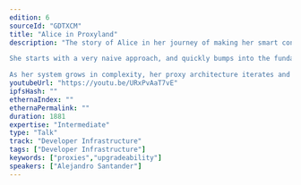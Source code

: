 ```yaml
---
edition: 6
sourceId: "GDTXCM"
title: "Alice in Proxyland"
description: "The story of Alice in her journey of making her smart contract upgradeable.

She starts with a very naive approach, and quickly bumps into the fundamental problems of proxies: using CALL vs DELEGATECALL, the execution context, storage collisions, the importance of tooling, etc.

As her system grows in complexity, her proxy architecture iterates and becomes more and more sophisticated, finally arriving to a very powerful, elegant and easy to use architecture: The Router Proxy."
youtubeUrl: "https://youtu.be/URxPvAaT7vE"
ipfsHash: ""
ethernaIndex: ""
ethernaPermalink: ""
duration: 1881
expertise: "Intermediate"
type: "Talk"
track: "Developer Infrastructure"
tags: ["Developer Infrastructure"]
keywords: ["proxies","upgradeability"]
speakers: ["Alejandro Santander"]
---
```

